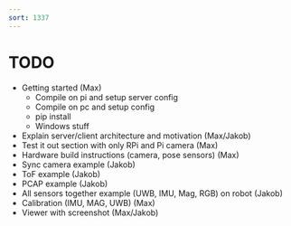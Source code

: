 ```yaml
---
sort: 1337
---
```


# TODO

- Getting started (Max)
    - Compile on pi and setup server config 
    - Compile on pc and setup config
    - pip install
    - Windows stuff
- Explain server/client architecture and motivation (Max/Jakob)
- Test it out section with only RPi and Pi camera (Max)
- Hardware build instructions (camera, pose sensors) (Max)
- Sync camera example (Jakob)
- ToF example (Jakob)
- PCAP example (Jakob)
- All sensors together example (UWB, IMU, Mag, RGB) on robot (Jakob)
- Calibration (IMU, MAG, UWB) (Max)
- Viewer with screenshot (Max/Jakob)



